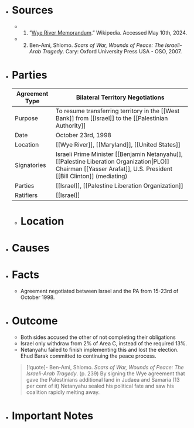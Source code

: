 - # Sources
  - 1. ”[Wye River Memorandum](https://en.m.wikipedia.org/wiki/Wye_River_Memorandum).” Wikipedia. Accessed May 10th, 2024.
  - 2. Ben-Ami, Shlomo. *Scars of War, Wounds of Peace: The Israeli-Arab Tragedy*. Cary: Oxford University Press USA - OSO, 2007.
- # Parties
  
  | **Agreement Type** | Bilateral Territory Negotiations                                                                                                                                  |
  | ------------------ | ----------------------------------------------------------------------------------------------------------------------------------------------------------------- |
  | Purpose            | To resume transferring territory in the [[West Bank]] from [[Israel]] to the [[Palestinian Authority]]                                                            |
  | Date               | October 23rd, 1998                                                                                                                                                |
  | Location           | [[Wye River]], [[Maryland]], [[United States]]                                                                                                                    |
  | Signatories        | Israeli Prime Minister [[Benjamin Netanyahu]], [[Palestine Liberation Organization\|PLO]] Chairman [[Yasser Arafat]], U.S. President [[Bill Clinton]] (mediating) |
  | Parties            | [[Israel]], [[Palestine Liberation Organization]]                                                                                                                 |
  | Ratifiers          | [[Israel]]                                                                                                                                                        |
  
  - # Location
- # Causes
- # Facts
  - Agreement negotiated between Israel and the PA from 15-23rd of October 1998.
- # Outcome
  - Both sides accused the other of not completing their obligations
  - Israel only withdraw from 2% of Area C, instead of the required 13%.
  - Netanyahu failed to finish implementing this and lost the election. Ehud Barak committed to continuing the peace process.
  >[!quote]- Ben-Ami, Shlomo. *Scars of War, Wounds of Peace: The Israeli-Arab Tragedy*. (p. 239)
  >By signing the Wye agreement that gave the Palestinians additional land in Judaea and Samaria (13 per cent of it) Netanyahu sealed his political fate and saw his coalition rapidly melting away.
- # Important Notes
#